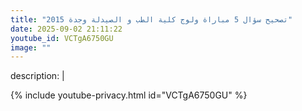 ```yaml
---
title: "تصحيح سؤال 5 مباراة ولوج كلية الطب و الصيدلة وجدة 2015"
date: 2025-09-02 21:11:22 
youtube_id: VCTgA6750GU
image: ""
---
```

description: |
  
{% include youtube-privacy.html id="VCTgA6750GU" %}
